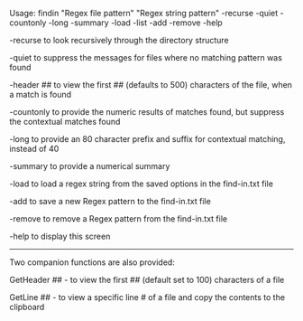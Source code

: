 Usage: findin "Regex file pattern" "Regex string pattern" -recurse -quiet -countonly -long -summary -load -list -add -remove -help

-recurse   to look recursively through the directory structure

-quiet     to suppress the messages for files where no matching pattern was found

-header ## to view the first ## (defaults to 500) characters of the file, when a match is found

-countonly to provide the numeric results of matches found, but suppress the contextual matches found

-long      to provide an 80 character prefix and suffix for contextual matching, instead of 40

-summary   to provide a numerical summary

-load      to load a regex string from the saved options in the find-in.txt file

-add       to save a new Regex pattern to the find-in.txt file

-remove    to remove a Regex pattern from the find-in.txt file

-help      to display this screen

--------------
Two companion functions are also provided:

GetHeader ## - to view the first ## (default set to 100) characters of a file

GetLine ## - to view a specific line # of a file and copy the contents to the clipboard
